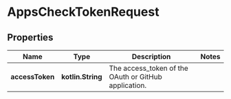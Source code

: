 
# AppsCheckTokenRequest

## Properties
Name | Type | Description | Notes
------------ | ------------- | ------------- | -------------
**accessToken** | **kotlin.String** | The access_token of the OAuth or GitHub application. | 



